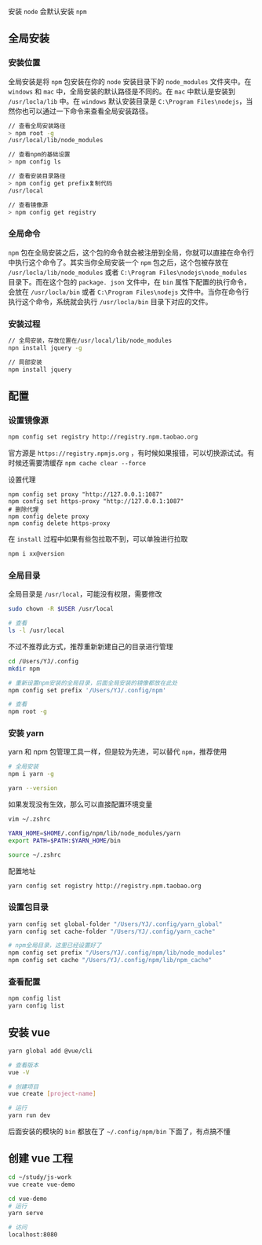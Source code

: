 
```toc

```

安装 `node` 会默认安装 `npm`

## 全局安装

### 安装位置

全局安装是将 `npm` 包安装在你的 `node` 安装目录下的 `node_modules` 文件夹中。在 `windows` 和 `mac` 中，全局安装的默认路径是不同的。在 `mac` 中默认是安装到 ` /usr/locla/lib ` 中。在 `windows` 默认安装目录是 ` C:\Program Files\nodejs `，当然你也可以通过一下命令来查看全局安装路径。

```sh
// 查看全局安装路径
> npm root -g
/usr/local/lib/node_modules

// 查看npm的基础设置
> npm config ls

// 查看安装目录路径
> npm config get prefix复制代码
/usr/local

// 查看镜像源
> npm config get registry
```

### 全局命令

`npm` 包在全局安装之后，这个包的命令就会被注册到全局，你就可以直接在命令行中执行这个命令了。其实当你全局安装一个 `npm` 包之后，这个包被存放在 ` /usr/locla/lib/node_modules ` 或者 ` C:\Program Files\nodejs\node_modules ` 目录下。而在这个包的 ` package. json ` 文件中，在 ` bin ` 属性下配置的执行命令，会放在 ` /usr/locla/bin ` 或者 ` C:\Program Files\nodejs ` 文件中。当你在命令行执行这个命令，系统就会执行 ` /usr/locla/bin ` 目录下对应的文件。

### 安装过程

```sh
// 全局安装，存放位置在/usr/local/lib/node_modules
npn install jquery -g

// 局部安装
npm install jquery
```

## 配置

### 设置镜像源

```sh
npm config set registry http://registry.npm.taobao.org
```

官方源是 `https://registry.npmjs.org` ，有时候如果报错，可以切换源试试。有时候还需要清缓存 `npm cache clear --force`

设置代理

```
npm config set proxy "http://127.0.0.1:1087"
npm config set https-proxy "http://127.0.0.1:1087"
# 删除代理
npm config delete proxy 
npm config delete https-proxy
```

在 `install` 过程中如果有些包拉取不到，可以单独进行拉取

```sh
npm i xx@version
```


### 全局目录

全局目录是 `/usr/local`，可能没有权限，需要修改

```sh
sudo chown -R $USER /usr/local

# 查看
ls -l /usr/local
```

不过不推荐此方式，推荐重新新建自己的目录进行管理

```sh
cd /Users/YJ/.config
mkdir npm

# 重新设置npm安装的全局目录，后面全局安装的镜像都放在此处
npm config set prefix '/Users/YJ/.config/npm'

# 查看
npm root -g
```

### 安装 yarn

yarn 和 npm 包管理工具一样，但是较为先进，可以替代 `npm`，推荐使用

```sh
# 全局安装
npm i yarn -g

yarn --version
```

如果发现没有生效，那么可以直接配置环境变量

```sh
vim ~/.zshrc

YARN_HOME=$HOME/.config/npm/lib/node_modules/yarn
export PATH=$PATH:$YARN_HOME/bin

source ~/.zshrc
```

配置地址

```sh
yarn config set registry http://registry.npm.taobao.org
```

### 设置包目录

```sh
yarn config set global-folder "/Users/YJ/.config/yarn_global"
yarn config set cache-folder "/Users/YJ/.config/yarn_cache"

# npm全局目录，这里已经设置好了
npm config set prefix "/Users/YJ/.config/npm/lib/node_modules"
npm config set cache "/Users/YJ/.config/npm/lib/npm_cache"
```


### 查看配置

```sh
npm config list
yarn config list
```

## 安装 vue

```sh
yarn global add @vue/cli

# 查看版本
vue -V

# 创建项目
vue create [project-name]

# 运行
yarn run dev
```

后面安装的模块的 `bin` 都放在了 `~/.config/npm/bin` 下面了，有点搞不懂


## 创建 vue 工程

```sh
cd ~/study/js-work
vue create vue-demo

cd vue-demo
# 运行
yarn serve

# 访问
localhost:8080
```